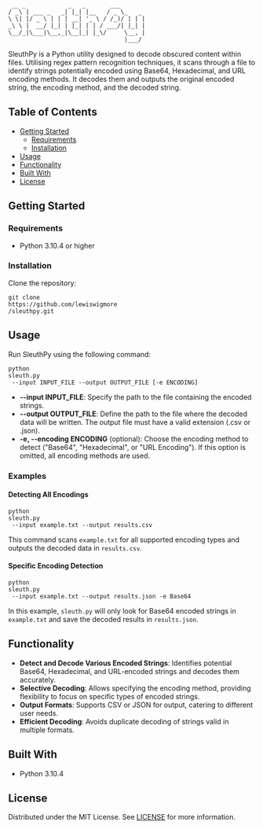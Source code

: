 ```
 __ _            _   _       ___       
/ _\ | ___ _   _| |_| |__   / _ \_   _ 
\ \| |/ _ \ | | | __| '_ \ / /_)/ | | |
_\ \ |  __/ |_| | |_| | | / ___/| |_| |
\__/_|\___|\__,_|\__|_| |_\/     \__, |
                                 |___/ 
```

SleuthPy is a Python utility designed to decode obscured content within files. Utilising regex pattern recognition techniques, it scans through a file to identify strings potentially encoded using Base64, Hexadecimal, and URL encoding methods. It decodes them and outputs the original encoded string, the encoding method, and the decoded string.

## Table of Contents

- [Getting Started](#getting-started)
  - [Requirements](#requirements)
  - [Installation](#installation)
- [Usage](#usage)
- [Functionality](#functionality)
- [Built With](#built-with)
- [License](#license)

## Getting Started

### Requirements

- Python 3.10.4 or higher

### Installation

Clone the repository:
```
git clone 
https://github.com/lewiswigmore
/sleuthpy.git
```
## Usage

Run SleuthPy using the following command:
```
python 
sleuth.py
 --input INPUT_FILE --output OUTPUT_FILE [-e ENCODING]
```
- **--input INPUT_FILE**: Specify the path to the file containing the encoded strings.
- **--output OUTPUT_FILE**: Define the path to the file where the decoded data will be written. The output file must have a valid extension (.csv or .json).
- **-e, --encoding ENCODING** (optional): Choose the encoding method to detect ("Base64", "Hexadecimal", or "URL Encoding"). If this option is omitted, all encoding methods are used.

### Examples

#### Detecting All Encodings
```
python 
sleuth.py
 --input example.txt --output results.csv
```
This command scans `example.txt` for all supported encoding types and outputs the decoded data in `results.csv`.

#### Specific Encoding Detection
```
python 
sleuth.py
 --input example.txt --output results.json -e Base64
```
In this example, `sleuth.py` will only look for Base64 encoded strings in `example.txt` and save the decoded results in `results.json`.

## Functionality

- **Detect and Decode Various Encoded Strings**: Identifies potential Base64, Hexadecimal, and URL-encoded strings and decodes them accurately.
- **Selective Decoding**: Allows specifying the encoding method, providing flexibility to focus on specific types of encoded strings.
- **Output Formats**: Supports CSV or JSON for output, catering to different user needs.
- **Efficient Decoding**: Avoids duplicate decoding of strings valid in multiple formats.

## Built With

- Python 3.10.4

## License

Distributed under the MIT License. See [LICENSE](LICENSE) for more information.
